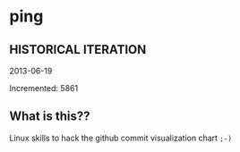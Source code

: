 # ping

## HISTORICAL ITERATION
2013-06-19

Incremented: 5861

## What is this?? 
Linux skills to hack the github commit visualization chart `;-)`
